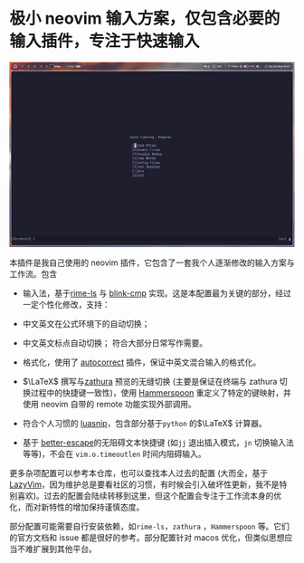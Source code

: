 # 极小 neovim 输入方案，仅包含必要的输入插件，专注于快速输入

![dashboard](./readme_fig/dashboard.png)

本插件是我自己使用的 neovim 插件，它包含了一套我个人逐渐修改的输入方案与工作流。包含

* 输入法，基于[rime-ls](https://github.com/wlh320/rime-ls) 与 [blink-cmp](https://github.com/Saghen/blink.cmp) 实现。这是本配置最为关键的部分，经过一定个性化修改，支持：
 * 中文英文在公式环境下的自动切换；
 * 中文英文标点自动切换；
符合大部分日常写作需要。

* 格式化，使用了 [autocorrect](https://github.com/huacnlee/autocorrect) 插件，保证中英文混合输入的格式化。

* $\LaTeX$ 撰写与[zathura](https://github.com/pwmt/zathura) 预览的无缝切换 (主要是保证在终端与 zathura 切换过程中的快捷键一致性)，使用 [Hammerspoon](https://github.com/Hammerspoon/hammerspoon) 重定义了特定的键映射，并使用 neovim 自带的 remote 功能实现外部调用。

* 符合个人习惯的 [luasnip](https://github.com/L3MON4D3/LuaSnip)，包含部分基于`python` 的$\LaTeX$ 计算器。

* 基于 [better-escape](https://github.com/max397574/better-escape.nvim)的无阻碍文本快捷键 (如`jj` 退出插入模式，`jn` 切换输入法等等)，不会在 `vim.o.timeoutlen` 时间内阻碍输入。

更多杂项配置可以参考本仓库，也可以查找本人过去的配置 (大而全，基于[LazyVim](https://github.com/LazyVim/LazyVim)，因为维护总是要看社区的习惯，有时候会引入破坏性更新，我不是特别喜欢)。过去的配置会陆续转移到这里，但这个配置会专注于工作流本身的优化，而对新特性的增加保持谨慎态度。

部分配置可能需要自行安装依赖，如`rime-ls`，`zathura` ，`Hammerspoon` 等。它们的官方文档和 issue 都是很好的参考。部分配置针对 macos 优化，但类似思想应当不难扩展到其他平台。
